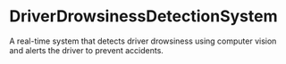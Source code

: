 # DriverDrowsinessDetectionSystem
A real-time system that detects driver drowsiness using computer vision and alerts the driver to prevent accidents.
